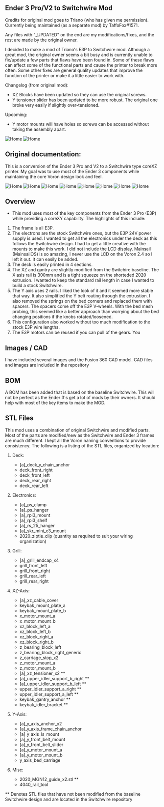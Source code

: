 ## Ender 3 Pro/V2 to Switchwire Mod

Credits for original mod goes to Triano (who has given me permission). Currently being maintained (as a separate mod) by TaffoFox#1571.

Any files with "_UPDATED" on the end are my modifications/fixes, and the rest are made by the original owner.

I decided to make a mod of Triano's E3P to Switchwire mod. Although a great mod, the original owner seems a bit busy and is currently unable to fix/update a few parts that flaws have been found in. Some of these flaws can affect some of the functional parts and cause the printer to break more often. Some other fixes are general quality updates that improve the function of the printer or make it a little easier to work with.

Changelog (from original mod):
- XZ Blocks have been updated so they can use the original screws.
- Y tensioner slider has been updated to be more robust. The original one broke very easily if slightly over-tensioned.

Upcoming:
- Y motor mounts will have holes so screws can be accessed without taking the assembly apart.

![Home](Images/Front_UPDATED.jpg)
![Home](Images/Side_UPDATED.jpg)


## Original documentation:

This is a conversion of the Ender 3 Pro and V2 to a Switchwire type coreXZ printer.  My goal was to use most of the Ender 3 components while maintaining the core Voron design look and feel.

![Home](Images/SN049.jpg)
![Home](Images/Home.png)
![Home](Images/Bottom.png)
![Home](Images/Top.png)
![Home](Images/Back.png)
![Home](Images/Front.png)
![Home](Images/Left.png)
![Home](Images/Right.png)

## Overview
- This mod uses most of the key components from the Ender 3 Pro (E3P) while providing a coreXY capability.  The highlights of this include:
1. The frame is all E3P.
2. The electrons are the stock Switchwire ones, but the E3P 24V power supply is used.  I wanted to get all the electronics under the deck as this follows the Switchwire design.  I had to get a little creative with the mounts to make this work.  I did not include the LCD display.   Mainsail (MainsailOS) is so amazing, I never use the LCD on the Voron 2.4 so I left it out.  It can easily be added.
3. The deck is easily printed in 4 sections.
4. The XZ and gantry are slightly modified from the Switchire baseline.  The X asis rail is 300mm and is a tight squeeze on the shorteded 2020 extrusion.  I wanted to keep the standard rail length in case I wanted to build a stock Switchwire.
5. The Y axis uses 2 rails.  I liked the look of it and it seemed more stable that way.  It also simplified the Y belt routing through the extrustion.  I also removed the springs on the bed corners and replaced them with spacers.  The spacers come off the E3P V-wheels.  With the bed mesh probing, this seemed like a better approach than worrying about the bed changing positions if the knobs rotated/loosened.
6. This configuration also worked without too much modification to the stock E3P wire lengths.
7. The E3P motors can be reused if you can pull of the gears.  You

## Images / CAD
I have included several images and the Fusion 360 CAD model.  CAD files and images are included in the repository

## BOM
A BOM has been added that is based on the baseline Switchwire.  This will not be perfect as the Ender 3's get a lot of mods by their owners.  It should help with most of the key items to make the MOD. 

## STL Files
This mod uses a combination of original Switchwire and modified parts.  Most of the parts are modified/new as the Switchwire and Ender 3 frames are much different.  I kept all the Voron naming conventions to provide consistency. The following is a listing of the STL files, organized by location:

1. Deck:
	- [a]_deck_y_chain_anchor
	- deck_front_right
	- deck_front_left
	- deck_rear_right
	- deck_rear_left

2.	Electronics:
	- [a]_ps_clamp
	- [a]_ps_hanger
	- [a]_rpi3_mount
	- [a]_rpi3_shelf
	- [a]_rs_25_hanger
	- [a]_skr_mini_e3_mount
	- 2020_ziptie_clip (quantity as required to suit your wiring organization)

3.	Grill:
	- [a]_grill_endcap_x4
	- grill_front_left
	- grill_front_right
	- grill_rear_left
	- grill_rear_right

4.	XZ-Axis:
	- [a]_xz_cable_cover
	- keybak_mount_plate_a
	- keybak_mount_plate_b
	- x_motor_mount_a
	- x_motor_mount_b
	- xz_block_left_a
	- xz_block_left_b
	- xz_block_right_a
	- xz_block_right_b
	- z_bearing_block_left
	- z_bearing_block_right_generic
	- z_carriage_stop_x2
	- z_motor_mount_a
	- z_motor_mount_b
	- [a]_xz_tensioner_x2 **
	- [a]_upper_idler_support_b_right **
	- [a]_upper_idler_support_b_left **
	- upper_idler_support_a_right **
	- upper_idler_support_a_left	**
	- keybak_gantry_anchor **
	- keybak_idler_bracket **	
		
5.	Y-Axis:
	- [a]_y_axis_anchor_x2
	- [a]_y_axis_frame_chain_anchor
	- [a]_y_axis_ls_mount
	- [a]_y_front_belt_mount
	- [a]_y_front_belt_slider
	- [a]_y_motor_mount_a
	- [a]_y_motor_mount_b
	- y_axis_bed_carriage
		
6.	Misc:
	- 2020_MGN12_guide_x2.stl **
	- 4040_rail_tool 

** Denotes STL files that have not been modified from the baseline Switchwire design and are located in the Switchwire repository



